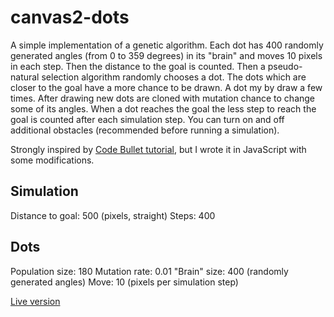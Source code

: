 # canvas2-dots

A simple implementation of a genetic algorithm. Each dot has 400 randomly generated angles (from 0 to 359 degrees) in its "brain" and moves 10 pixels in each step. Then the distance to the goal is counted. Then a pseudo-natural selection algorithm randomly chooses a dot. The dots which are closer to the goal have a more chance to be drawn. A dot my by draw a few times. After drawing new dots are cloned with mutation chance to change some of its angles. When a dot reaches the goal the less step to reach the goal is counted after each simulation step. You can turn on and off additional obstacles (recommended before running a simulation).

Strongly inspired by [Code Bullet tutorial](https://github.com/Code-Bullet/Smart-Dots-Genetic-Algorithm-Tutorial), but I wrote it in JavaScript with some modifications.

## Simulation

Distance to goal: 500 (pixels, straight)
Steps: 400

## Dots

Population size: 180
Mutation rate: 0.01
"Brain" size: 400 (randomly generated angles)
Move: 10 (pixels per simulation step)

[Live version](http://mybytes.pl/projects/dots/)
